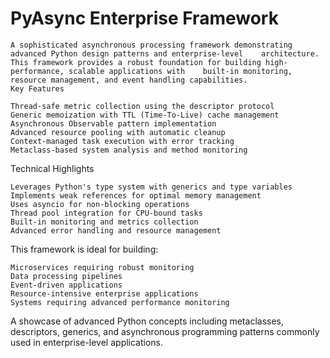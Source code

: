# PyAsync Enterprise Framework
    A sophisticated asynchronous processing framework demonstrating advanced Python design patterns and enterprise-level    architecture. This framework provides a robust foundation for building high-performance, scalable applications with    built-in monitoring, resource management, and event handling capabilities.
    Key Features

    Thread-safe metric collection using the descriptor protocol
    Generic memoization with TTL (Time-To-Live) cache management
    Asynchronous Observable pattern implementation
    Advanced resource pooling with automatic cleanup
    Context-managed task execution with error tracking
    Metaclass-based system analysis and method monitoring

Technical Highlights

    Leverages Python's type system with generics and type variables
    Implements weak references for optimal memory management
    Uses asyncio for non-blocking operations
    Thread pool integration for CPU-bound tasks
    Built-in monitoring and metrics collection
    Advanced error handling and resource management

This framework is ideal for building:

    Microservices requiring robust monitoring
    Data processing pipelines
    Event-driven applications
    Resource-intensive enterprise applications
    Systems requiring advanced performance monitoring

A showcase of advanced Python concepts including metaclasses, descriptors, generics, and asynchronous programming patterns commonly used in enterprise-level applications.